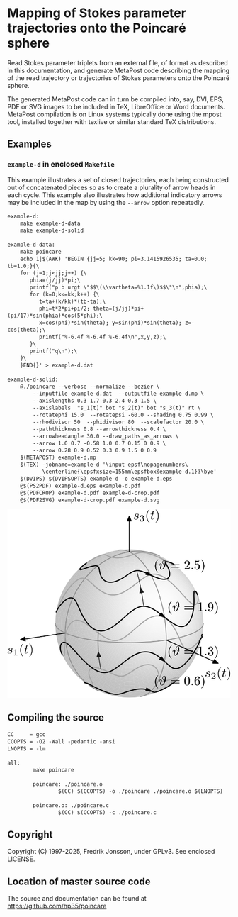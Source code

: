 # Mapping of Stokes parameter trajectories onto the Poincaré sphere

Read Stokes parameter triplets from an external file, of format as described in
this documentation, and generate  MetaPost  code  describing the mapping of the
read trajectory or trajectories of Stokes parameters onto the Poincaré sphere.

The  generated  MetaPost  code  can in turn be compiled into, say, DVI, EPS, PDF or SVG images to be included in TeX, LibreOffice or Word  documents.  MetaPost  compilation  is on Linux systems typically done using the mpost tool, installed together with texlive or similar standard TeX distributions.

## Examples

### `example-d` in enclosed `Makefile`

This example illustrates a set of closed trajectories, each being constructed
out of concatenated pieces so as to create a plurality of arrow heads in each
cycle. This example also illustrates how additional indicatory arrows may be
included in the map by using the `--arrow` option repeatedly.
```
example-d:
	make example-d-data
	make example-d-solid

example-d-data:
	make poincare
	echo 1|$(AWK) 'BEGIN {jj=5; kk=90; pi=3.1415926535; ta=0.0; tb=1.0;}{\
	for (j=1;j<jj;j++) {\
	   phia=(j/jj)*pi;\
	   printf("p b urgt \"$$\(\\vartheta=%1.1f\)$$\"\n",phia);\
	   for (k=0;k<=kk;k++) {\
	      t=ta+(k/kk)*(tb-ta);\
	      phi=t*2*pi+pi/2; theta=(j/jj)*pi+(pi/17)*sin(phia)*cos(5*phi);\
	      x=cos(phi)*sin(theta); y=sin(phi)*sin(theta); z=-cos(theta);\
	      printf("%-6.4f %-6.4f %-6.4f\n",x,y,z);\
	   }\
	   printf("q\n");\
	}\
	}END{}' > example-d.dat

example-d-solid:
	@./poincare --verbose --normalize --bezier \
		--inputfile example-d.dat  --outputfile example-d.mp \
		--axislengths 0.3 1.7 0.3 2.4 0.3 1.5 \
		--axislabels  "s_1(t)" bot "s_2(t)" bot "s_3(t)" rt \
		--rotatephi 15.0  --rotatepsi -60.0 --shading 0.75 0.99 \
		--rhodivisor 50  --phidivisor 80  --scalefactor 20.0 \
		--paththickness 0.8 --arrowthickness 0.4 \
		--arrowheadangle 30.0 --draw_paths_as_arrows \
		--arrow 1.0 0.7 -0.58 1.0 0.7 0.15 0 0.9 \
		--arrow 0.28 0.9 0.52 0.3 0.9 1.5 0 0.9
	$(METAPOST) example-d.mp
	$(TEX) -jobname=example-d '\input epsf\nopagenumbers\
	       \centerline{\epsfxsize=155mm\epsfbox{example-d.1}}\bye'
	$(DVIPS) $(DVIPSOPTS) example-d -o example-d.eps
	@$(PS2PDF) example-d.eps example-d.pdf
	@$(PDFCROP) example-d.pdf example-d-crop.pdf
	@$(PDF2SVG) example-d-crop.pdf example-d.svg
```
![example-d](img/example-d.svg)

## Compiling the source
```
CC     = gcc
CCOPTS = -O2 -Wall -pedantic -ansi
LNOPTS = -lm

all:
        make poincare

        poincare: ./poincare.o
                $(CC) $(CCOPTS) -o ./poincare ./poincare.o $(LNOPTS)

        poincare.o: ./poincare.c
                $(CC) $(CCOPTS) -c ./poincare.c             
```

## Copyright
Copyright (C) 1997-2025, Fredrik Jonsson, under GPLv3. See enclosed LICENSE.

## Location of master source code
The source and documentation can be found at https://github.com/hp35/poincare
